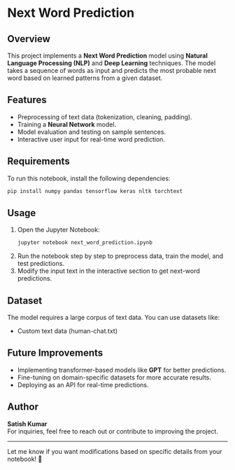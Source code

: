 # Next Word Prediction

## Overview
This project implements a **Next Word Prediction** model using **Natural Language Processing (NLP)** and **Deep Learning** techniques. The model takes a sequence of words as input and predicts the most probable next word based on learned patterns from a given dataset.

## Features
- Preprocessing of text data (tokenization, cleaning, padding).
- Training a **Neural Network** model.
- Model evaluation and testing on sample sentences.
- Interactive user input for real-time word prediction.

## Requirements
To run this notebook, install the following dependencies:
```bash
pip install numpy pandas tensorflow keras nltk torchtext
```

## Usage
1. Open the Jupyter Notebook:
   ```bash
   jupyter notebook next_word_prediction.ipynb
   ```
2. Run the notebook step by step to preprocess data, train the model, and test predictions.
3. Modify the input text in the interactive section to get next-word predictions.

## Dataset
The model requires a large corpus of text data. You can use datasets like:
- Custom text data (human-chat.txt)

## Future Improvements
- Implementing transformer-based models like **GPT** for better predictions.
- Fine-tuning on domain-specific datasets for more accurate results.
- Deploying as an API for real-time predictions.

## Author
**Satish Kumar**  
For inquiries, feel free to reach out or contribute to improving the project.

---

Let me know if you want modifications based on specific details from your notebook! 🚀
